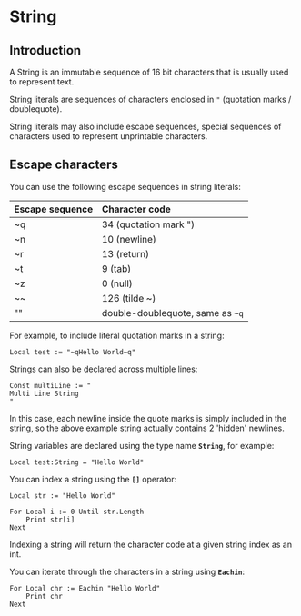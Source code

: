 # String

## Introduction

A String is an immutable sequence of 16 bit characters that is usually used to represent text.

String literals are sequences of characters enclosed in `"` (quotation marks / doublequote).

String literals may also include escape sequences, special sequences of characters used to represent unprintable characters.

## Escape characters

You can use the following escape sequences in string literals:

| Escape sequence | Character code
|:----------------|:--------------
| ~q              | 34 (quotation mark ")
| ~n              | 10 (newline)
| ~r              | 13 (return)
| ~t              | 9 (tab)
| ~z              | 0 (null)
| ~~              | 126 (tilde ~)
| ""              | double-doublequote, same as `~q`

For example, to include literal quotation marks in a string:

```monkey
Local test := "~qHello World~q"
```

Strings can also be declared across multiple lines:

```monkey
Const multiLine := "
Multi Line String
"
```

In this case, each newline inside the quote marks is simply included in the string, so the above example string actually contains 2 'hidden' newlines.

String variables are declared using the type name **`String`**, for example:

```monkey
Local test:String = "Hello World"
```

You can index a string using the **`[]`** operator:

```monkey
Local str := "Hello World"

For Local i := 0 Until str.Length
    Print str[i]
Next
```

Indexing a string will return the character code at a given string index as an int.

You can iterate through the characters in a string using **`Eachin`**:

```monkey
For Local chr := Eachin "Hello World"
    Print chr
Next
```

<!--
Strings have a number of useful methods including [[types.String.Slice|Slice]], [[types.String.Find|Find]] and [[types.String.Split|Split]]. For more information on strings, please see the [[types.String|String]] API reference.
-->

